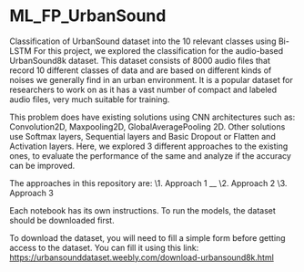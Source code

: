 # ML_FP_UrbanSound
Classification of UrbanSound dataset into the 10 relevant classes using Bi-LSTM
For this project, we explored the classification for the audio-based UrbanSound8k dataset. This dataset consists of 8000 audio files that record 10 different classes of data and are based on different kinds of noises we generally find in an urban environment. It is a popular dataset for researchers to work on as it has a vast number of compact and labeled audio files, very much suitable for training. 

This problem does have existing solutions using CNN architectures such as:
Convolution2D, Maxpooling2D, GlobalAveragePooling 2D. Other solutions use Softmax layers, Sequential layers and Basic Dropout or Flatten and Activation layers. Here, we explored 3 different approaches to the existing ones, to evaluate the performance of the same and analyze if the accuracy can be improved. 

The approaches in this repository are:
\1. Approach 1 __
\2. Approach 2
\3. Approach 3


Each notebook has its own instructions. To run the models, the dataset should be downloaded first. 

To download the dataset, you will need to fill a simple form before getting access to the dataset. You can fill it using this link:
https://urbansounddataset.weebly.com/download-urbansound8k.html

